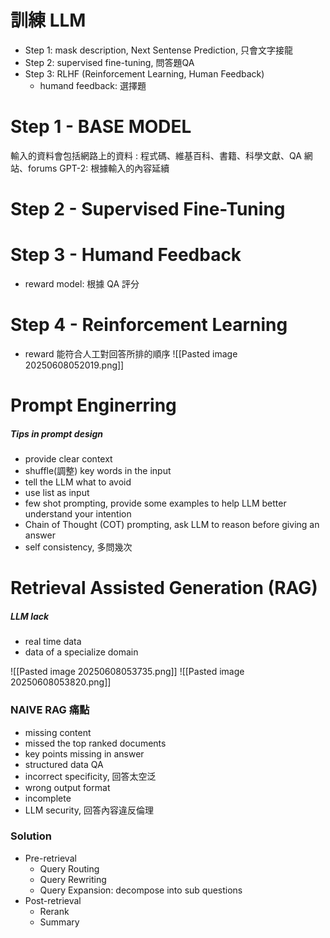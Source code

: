 # 訓練 LLM
- Step 1: mask description, Next Sentense Prediction, 只會文字接龍
- Step 2: supervised fine-tuning, 問答題QA
- Step 3: RLHF (Reinforcement Learning, Human Feedback)
	- humand feedback: 選擇題

# Step 1 - BASE MODEL
輸入的資料會包括網路上的資料 : 程式碼、維基百科、書籍、科學文獻、QA 網站、forums
GPT-2: 根據輸入的內容延續

# Step 2 - Supervised Fine-Tuning

# Step 3 - Humand Feedback
- reward model: 根據 QA 評分
# Step 4 - Reinforcement Learning
- reward 能符合人工對回答所排的順序
![[Pasted image 20250608052019.png]]

# Prompt Enginerring
##### Tips in prompt design
- provide clear context
- shuffle(調整) key words in the input
- tell the LLM what to avoid
- use list as input
- few shot prompting, provide some examples to help LLM better understand your intention
- Chain of Thought (COT) prompting, ask LLM to reason before giving an answer
- self consistency, 多問幾次

# Retrieval Assisted Generation (RAG)
##### LLM lack
- real time data
- data of a specialize domain

![[Pasted image 20250608053735.png]]
![[Pasted image 20250608053820.png]]

### NAIVE RAG 痛點
- missing content
- missed the top ranked documents
- key points missing in answer
- structured data QA
- incorrect specificity, 回答太空泛
- wrong output format
- incomplete
- LLM security, 回答內容違反倫理

### Solution
- Pre-retrieval
	- Query Routing
	- Query Rewriting
	- Query Expansion: decompose into sub questions
- Post-retrieval
	- Rerank
	- Summary